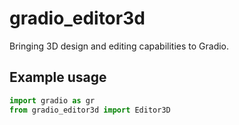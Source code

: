 
# gradio_editor3d
Bringing 3D design and editing capabilities to Gradio.

## Example usage

```python
import gradio as gr
from gradio_editor3d import Editor3D
```
